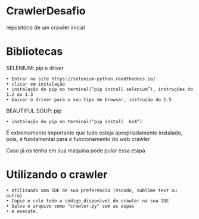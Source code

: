 # CrawlerDesafio
 repositório de um crawler inicial

# Bibliotecas 
SELENIUM: pip e driver

    • Entrar no site https://selenium-python.readthedocs.io/ 
    • clicar em instalação
    • instalação do pip no terminal(“pip install selenium”), instruções do 1.2 ou 1.3
    • baixar o driver para o seu tipo de browser, instrução do 1.5


BEAUTIFUL SOUP: pip

    • instalação do pip no terminal(“pip install  bs4”)

É extremamente importante que tudo esteja apropriadamente instalado, pois, é fundamental para o funcionamento do web crawler

Caso já os tenha em sua maquina pode pular essa etapa

# Utilizando o crawler

    • Utilizando uma IDE de sua preferência (Vscode, sublime text ou outro)
    • Copie e cole todo o código disponível do crawler na sua IDE
    • Salve o arquivo como "crawler.py" sem as aspas
    • e execute.
